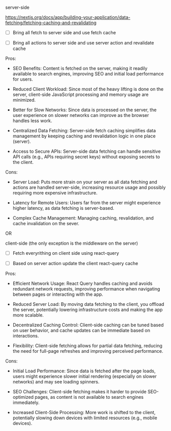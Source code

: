 server-side

https://nextjs.org/docs/app/building-your-application/data-fetching/fetching-caching-and-revalidating

- [ ] Bring all fetch to server side and use fetch cache

- [ ] Bring all actions to server side and use server action and revalidate cache

Pros:

- SEO Benefits: Content is fetched on the server, making it readily available to search engines, improving SEO and initial load performance for users.

- Reduced Client Workload: Since most of the heavy lifting is done on the server, client-side JavaScript processing and memory usage are minimized.

- Better for Slow Networks: Since data is processed on the server, the user experience on slower networks can improve as the browser handles less work.

- Centralized Data Fetching: Server-side fetch caching simplifies data management by keeping caching and revalidation logic in one place (server).

- Access to Secure APIs: Server-side data fetching can handle sensitive API calls (e.g., APIs requiring secret keys) without exposing secrets to the client.

Cons:

- Server Load: Puts more strain on your server as all data fetching and actions are handled server-side, increasing resource usage and possibly requiring more expensive infrastructure.

- Latency for Remote Users: Users far from the server might experience higher latency, as data fetching is server-based.

- Complex Cache Management: Managing caching, revalidation, and cache invalidation on the sever.

OR

client-side (the only exception is the middleware on the server)

- [ ] Fetch everyrithing on client side using react-query

- [ ] Based on server action update the client react-query cache

Pros:

- Efficient Network Usage: React Query handles caching and avoids redundant network requests, improving performance when navigating between pages or interacting with the app.

- Reduced Server Load: By moving data fetching to the client, you offload the server, potentially lowering infrastructure costs and making the app more scalable.

- Decentralized Caching Control: Client-side caching can be tuned based on user behavior, and cache updates can be immediate based on interactions.

- Flexibility: Client-side fetching allows for partial data fetching, reducing the need for full-page refreshes and improving perceived performance.

Cons:

- Initial Load Performance: Since data is fetched after the page loads, users might experience slower initial rendering (especially on slower networks) and may see loading spinners.

- SEO Challenges: Client-side fetching makes it harder to provide SEO-optimized pages, as content is not available to search engines immediately.

- Increased Client-Side Processing: More work is shifted to the client, potentially slowing down devices with limited resources (e.g., mobile devices).
